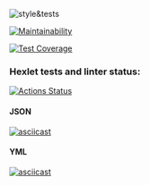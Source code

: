 ![style&tests](https://github.com/phoenix3x3/frontend-project-lvl2/workflows/style&tests/badge.svg)

[![Maintainability](https://api.codeclimate.com/v1/badges/ffed285ea8959ba4b5c8/maintainability)](https://codeclimate.com/github/phoenix3x3/frontend-project-lvl2/maintainability)

[![Test Coverage](https://api.codeclimate.com/v1/badges/ffed285ea8959ba4b5c8/test_coverage)](https://codeclimate.com/github/phoenix3x3/frontend-project-lvl2/test_coverage)

### Hexlet tests and linter status:

[![Actions Status](https://github.com/phoenix3x3/frontend-project-lvl2/workflows/hexlet-check/badge.svg)](https://github.com/phoenix3x3/frontend-project-lvl2/actions)

#### JSON

[![asciicast](https://asciinema.org/a/ht2LcwfJyc6ktMa74yhZjHqLO.svg)](https://asciinema.org/a/ht2LcwfJyc6ktMa74yhZjHqLO)

#### YML

[![asciicast](https://asciinema.org/a/22DKvPnSonwTPLp04OHbwDj4B.svg)](https://asciinema.org/a/22DKvPnSonwTPLp04OHbwDj4B)
